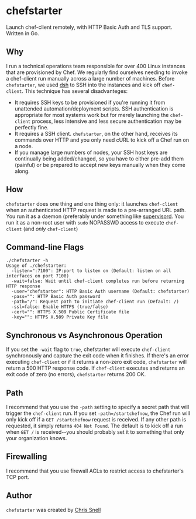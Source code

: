 # chefstarter
Launch chef-client remotely, with HTTP Basic Auth and TLS support.  Written in Go.

## Why
I run a technical operations team responsible for over 400 Linux instances that are provisioned by Chef. We regularly find ourselves needing to invoke a chef-client run manually across a large number of machines.  Before `chefstarter`, we used [dsh](http://sourceforge.net/projects/dsh/) to SSH into the instances and kick off `chef-client`.  This technique has several disadvanteges:

* It requires SSH keys to be provisioned if you're running it from unattended automation/deployment scripts.  SSH authentication is appropriate for most systems work but for merely launching the `chef-client` process, less intensive and less secure authentication may be perfectly fine.
* It requires a SSH client.  `chefstarter`, on the other hand, receives its commands over HTTP and you only need cURL to kick off a Chef run on a node.
* If you manage large numbers of nodes, your SSH host keys are continually being added/changed, so you have to either pre-add them (painful) or be prepared to accept new keys manually when they come along.

## How
`chefstarter` does one thing and one thing only: it launches `chef-client` when an authenticated HTTP request is made to a pre-arranged URL path.  You run it as a daemon (preferably under something like [supervisord](http://supervisord.org/).  You run it as a non-root user with `sudo` NOPASSWD access to execute `chef-client` (and *only* `chef-client`)

## Command-line Flags
```
./chefstarter -h
Usage of ./chefstarter:
  -listen=":7100": IP:port to listen on (Default: listen on all interfaces on port 7100)
  -wait=false: Wait until chef-client completes run before returning HTTP response
  -user="chefstarter": HTTP Basic Auth username (Default: chefstarter)
  -pass="": HTTP Basic Auth password
  -path="/": Request path to initiate chef-client run (Default: /)
  -ssl=false: Enable HTTPS (true/false)
  -cert="": HTTPS X.509 Public Certificate file
  -key="": HTTPS X.509 Private Key file
```

## Synchronous vs Asynchronous Operation
If you set the `-wait` flag to `true`, chefstarter will execute `chef-client` synchronously and capture the exit code when it finishes.   If there's an error executing `chef-client` or if it returns a non-zero exit code, `chefstarter` will return a 500 HTTP response code.  If `chef-client` executes and returns an exit code of zero (no errors), `chefstarter` returns 200 OK.

## Path
I recommend that you use the `-path` setting to specify a secret path that will trigger the `chef-client` run.  If you set `-path=/startchefnow`, the Chef run will only kick off if a `GET /startchefnow` request is received.  If any other path is requested, it simply returns `404 Not Found`.  The default is to kick off a run when `GET /` is received--you should probably set it to something that only your organization knows.

## Firewalling
I recommend that you use firewall ACLs to restrict access to chefstarter's TCP port.


## Author
`chefstarter` was created by [Chris Snell](http://output.chrissnell.com)
